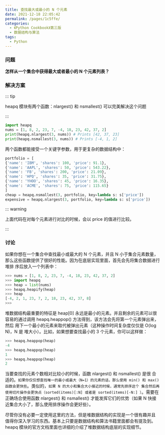 ```yaml
---
title: 查找最大或最小的 N 个元素
date: 2021-12-18 22:05:42
permalink: /pages/1c5ffe/
categories:
  - 《Python Cookbook》第三版
  - 数据结构与算法
tags:
  - Python
---
```


### 问题

**怎样从一个集合中获得最大或者最小的 N 个元素列表？**

### 解决方案

::: tip

heapq 模块有两个函数：nlargest() 和 nsmallest() 可以完美解决这个问题

:::

```python
import heapq
nums = [1, 8, 2, 23, 7, -4, 18, 23, 42, 37, 2]
print(heapq.nlargest(3, nums)) # Prints [42, 37, 23]
print(heapq.nsmallest(3, nums)) # Prints [-4, 1, 2]
```

两个函数都能接受一个关键字参数，用于更复杂的数据结构中：

```python
portfolio = [
{'name': 'IBM', 'shares': 100, 'price': 91.1},
{'name': 'AAPL', 'shares': 50, 'price': 543.22},
{'name': 'FB', 'shares': 200, 'price': 21.09},
{'name': 'HPQ', 'shares': 35, 'price': 31.75},
{'name': 'YHOO', 'shares': 45, 'price': 16.35},
{'name': 'ACME', 'shares': 75, 'price': 115.65}
]
cheap = heapq.nsmallest(3, portfolio, key=lambda s: s['price'])
expensive = heapq.nlargest(3, portfolio, key=lambda s: s['price'])

```

::: warning

上面代码在对每个元素进行对比的时候，会以 price 的值进行比较。

:::

### 讨论

如果你想在一个集合中查找最小或最大的 N 个元素，并且 N 小于集合元素数量， 那么这些函数提供了很好的性能。因为在底层实现里面，首先会先将集合数据进行堆排 序后放入一个列表中：

```python
>>> nums = [1, 8, 2, 23, 7, -4, 18, 23, 42, 37, 2]
>>> import heapq
>>> heap = list(nums)
>>> heapq.heapify(heap)
>>> heap
[-4, 2, 1, 23, 7, 2, 18, 23, 42, 37, 8]
>>>
```

堆数据结构最重要的特征是 heap[0] 永远是最小的元素。并且剩余的元素可以很 容易的通过调用 heapq.heappop() 方法得到，该方法会先将第一个元素弹出来，然后 用下一个最小的元素来取代被弹出元素（这种操作时间复杂度仅仅是 O(log N)，N 是 堆大小）。比如，如果想要查找最小的 3 个元素，你可以这样做：

```python
>>> heapq.heappop(heap)
-4
>>> heapq.heappop(heap)
1
>>> heapq.heappop(heap)
2
```

当要查找的元素个数相对比较小的时候，函数 nlargest() 和 nsmallest() 是很 合适的。`如果你仅仅想查找唯一的最小或最大（N=1）的元素的话，那么使用 min() 和 max() 函数会更快些`。类似的，`如果 N 的大小和集合大小接近的时候，通常先排序这个 集合然后再使用切片操作会更快点（sorted(items)[:N] 或者是 sorted(items)[-N:] ）`。需要在正确场合使用函数 nlargest() 和 nsmallest() 才能发挥它们的优势（如果 N 快接近集合大小了，那么使用排序操作会更好些）。

 尽管你没有必要一定使用这里的方法，但是堆数据结构的实现是一个很有趣并且 值得你深入学习的东西。基本上只要是数据结构和算法书籍里面都会有提及到。heapq 模块的官方文档里面也详细的介绍了堆数据结构底层的实现细节。

